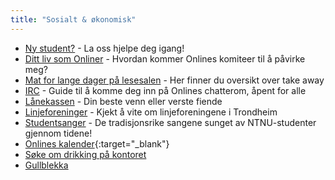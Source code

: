 ```yaml
---
title: "Sosialt & økonomisk"
---
```


- [Ny student?](/info/sosialt-og-okonomisk/ny-student/) - La oss hjelpe deg igang!
- [Ditt liv som Onliner](/info/sosialt-og-okonomisk/ditt-liv-som-onliner/) - Hvordan kommer Onlines komiteer til å påvirke meg?
- [Mat for lange dager på lesesalen](/info/sosialt-og-okonomisk/mat_for_lange_dager_pa_lesesalen/) - Her finner du oversikt over take away
- [IRC](/info/sosialt-og-okonomisk/irc/) - Guide til å komme deg inn på Onlines chatterom, åpent for alle
- [Lånekassen](/info/sosialt-og-okonomisk/lanekassen/) - Din beste venn eller verste fiende
- [Linjeforeninger](/info/sosialt-og-okonomisk/linjeforeninger/) - Kjekt å vite om linjeforeningene i Trondheim
- [Studentsanger](/info/sosialt-og-okonomisk/studentsanger/) - De tradisjonsrike sangene sunget av NTNU-studenter gjennom tidene!
- [Onlines kalender](https://www.google.com/calendar/embed?src=54v6g4v6r46qi4asf7lh5j9pcs%40group.calendar.google.com&ctz=Europe/Oslo){:target="_blank"}
- [Søke om drikking på kontoret](/info/sosialt-og-okonomisk/soke-om-drikking-pa-kontoret/)
- [Gullblekka](/info/sosialt-og-okonomisk/gullblekka)